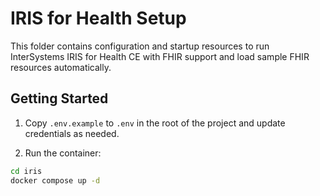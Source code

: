 # IRIS for Health Setup

This folder contains configuration and startup resources to run InterSystems IRIS for Health CE with FHIR support and load sample FHIR resources automatically.

## Getting Started

1. Copy `.env.example` to `.env` in the root of the project and update credentials as needed.

2. Run the container:

```bash
cd iris
docker compose up -d
